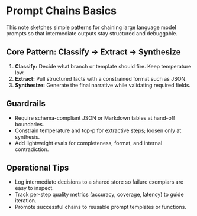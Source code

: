 # Prompt Chains Basics

This note sketches simple patterns for chaining large language model prompts so that intermediate outputs stay structured and debuggable.

## Core Pattern: Classify -> Extract -> Synthesize

1. **Classify:** Decide what branch or template should fire. Keep temperature low.
2. **Extract:** Pull structured facts with a constrained format such as JSON.
3. **Synthesize:** Generate the final narrative while validating required fields.

## Guardrails

- Require schema-compliant JSON or Markdown tables at hand-off boundaries.
- Constrain temperature and top-p for extractive steps; loosen only at synthesis.
- Add lightweight evals for completeness, format, and internal contradiction.

## Operational Tips

- Log intermediate decisions to a shared store so failure exemplars are easy to inspect.
- Track per-step quality metrics (accuracy, coverage, latency) to guide iteration.
- Promote successful chains to reusable prompt templates or functions.
